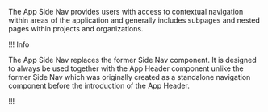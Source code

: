The App Side Nav provides users with access to contextual navigation within areas of the application and generally includes subpages and nested pages within projects and organizations.

!!! Info

The App Side Nav replaces the former Side Nav component. It is designed to always be used together with the App Header component unlike the former Side Nav which was originally created as a standalone navigation component before the introduction of the App Header.

!!!
